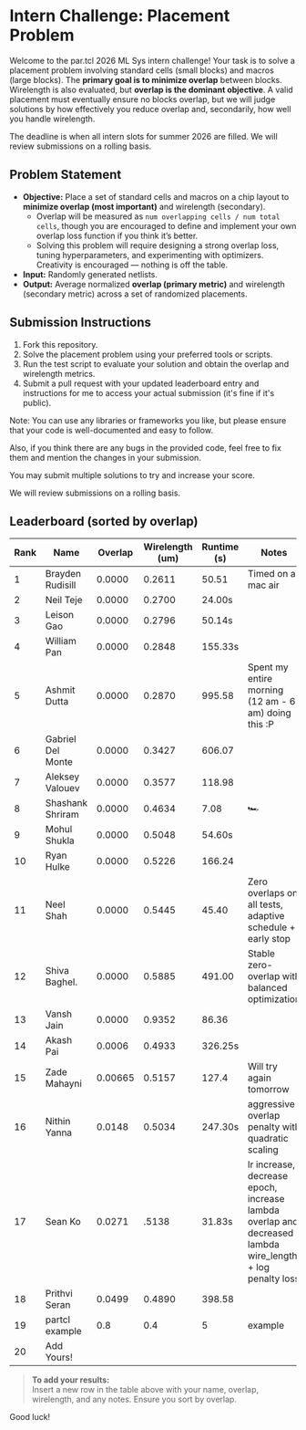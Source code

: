 # Intern Challenge: Placement Problem

Welcome to the par.tcl 2026 ML Sys intern challenge! Your task is to solve a placement problem involving standard cells (small blocks) and macros (large blocks). The **primary goal is to minimize overlap** between blocks. Wirelength is also evaluated, but **overlap is the dominant objective**. A valid placement must eventually ensure no blocks overlap, but we will judge solutions by how effectively you reduce overlap and, secondarily, how well you handle wirelength.

The deadline is when all intern slots for summer 2026 are filled. We will review submissions on a rolling basis.

## Problem Statement

- **Objective:** Place a set of standard cells and macros on a chip layout to **minimize overlap (most important)** and wirelength (secondary).  
  - Overlap will be measured as `num overlapping cells / num total cells`, though you are encouraged to define and implement your own overlap loss function if you think it’s better.  
  - Solving this problem will require designing a strong overlap loss, tuning hyperparameters, and experimenting with optimizers. Creativity is encouraged — nothing is off the table.  
- **Input:** Randomly generated netlists.  
- **Output:** Average normalized **overlap (primary metric)** and wirelength (secondary metric) across a set of randomized placements.  

## Submission Instructions

1. Fork this repository.  
2. Solve the placement problem using your preferred tools or scripts.  
3. Run the test script to evaluate your solution and obtain the overlap and wirelength metrics.  
4. Submit a pull request with your updated leaderboard entry and instructions for me to access your actual submission (it's fine if it's public).  

Note: You can use any libraries or frameworks you like, but please ensure that your code is well-documented and easy to follow.  

Also, if you think there are any bugs in the provided code, feel free to fix them and mention the changes in your submission.  

You may submit multiple solutions to try and increase your score.

We will review submissions on a rolling basis. 


## Leaderboard (sorted by overlap)

| Rank | Name            | Overlap     | Wirelength (um) | Runtime (s) | Notes                |
|------|-----------------|-------------|-----------------|-------------|----------------------|
| 1    | Brayden Rudisill  | 0.0000      | 0.2611          | 50.51       |  Timed on a mac air |
| 2    | Neil Teje         | 0.0000  | 0.2700          | 24.00s      |                                      |
| 3    | Leison Gao      | 0.0000      | 0.2796          | 50.14s      |                      |
| 4    | William Pan     | 0.0000      | 0.2848          | 155.33s     |                      |
| 5    | Ashmit Dutta    | 0.0000      | 0.2870          | 995.58      |  Spent my entire morning (12 am - 6 am) doing this :P       |
| 6    | Gabriel Del Monte  | 0.0000      | 0.3427          | 606.07      |                                                              |
| 7    | Aleksey  Valouev| 0.0000      | 0.3577          | 118.98      |                      |
| 8    | Shashank Shriram| 0.0000      | 0.4634          |   7.08      | 🏎️                    |         
| 9    | Mohul Shukla    | 0.0000      | 0.5048          | 54.60s      |                      |
| 10    | Ryan Hulke      | 0.0000      | 0.5226          | 166.24      |                      |
| 11    | Neel  Shah      | 0.0000      | 0.5445          | 45.40       |  Zero overlaps on all tests, adaptive schedule + early stop |
| 12   | Shiva Baghel.     | 0.0000     | 0.5885          | 491.00      | Stable zero-overlap with balanced optimization      |
| 13   | Vansh Jain      | 0.0000      | 0.9352          | 86.36       |                      |
| 14    | Akash Pai       | 0.0006      | 0.4933          | 326.25s     |                      |
| 15    | Zade Mahayni     | 0.00665     | 0.5157          |  127.4     | Will try again tomorrow |
| 16    | Nithin Yanna    | 0.0148      | 0.5034          | 247.30s     | aggressive overlap penalty with quadratic scaling |
| 17    | Sean Ko         | 0.0271      |  .5138          | 31.83s      | lr increase, decrease epoch, increase lambda overlap and decreased lambda wire_length + log penalty loss |  
| 18    | Prithvi Seran   | 0.0499      | 0.4890          | 398.58      |                      |
| 19    | partcl example  | 0.8         | 0.4             | 5           | example              |
| 20    | Add Yours!      |             |                 |             |                      |

> **To add your results:**  
> Insert a new row in the table above with your name, overlap, wirelength, and any notes. Ensure you sort by overlap.

Good luck!
